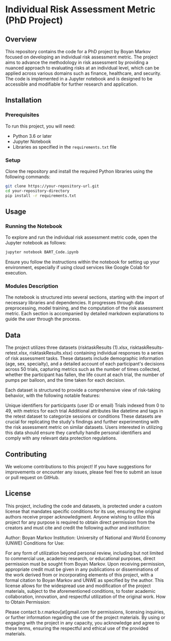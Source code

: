 # Individual Risk Assessment Metric (PhD Project)

## Overview
This repository contains the code for a PhD project by Boyan Markov focused on developing an individual risk assessment metric. The project aims to advance the methodology in risk assessment by providing a nuanced approach to evaluating risks at an individual level, which can be applied across various domains such as finance, healthcare, and security. The code is implemented in a Jupyter notebook and is designed to be accessible and modifiable for further research and application.

## Installation

### Prerequisites
To run this project, you will need:
- Python 3.6 or later
- Jupyter Notebook
- Libraries as specified in the `requirements.txt` file

### Setup
Clone the repository and install the required Python libraries using the following commands:
```bash
git clone https://your-repository-url.git
cd your-repository-directory
pip install -r requirements.txt
```

## Usage

### Running the Notebook
To explore and run the individual risk assessment metric code, open the Jupyter notebook as follows:
```bash
jupyter notebook BART_Code.ipynb
```
Ensure you follow the instructions within the notebook for setting up your environment, especially if using cloud services like Google Colab for execution.

### Modules Description
The notebook is structured into several sections, starting with the import of necessary libraries and dependencies. It progresses through data preprocessing, model training, and the computation of the risk assessment metric. Each section is accompanied by detailed markdown explanations to guide the user through the process.

## Data
The project utilizes three datasets (risktaskResults (1).xlsx, risktaskResults-retest.xlsx, risktaskResults.xlsx) containing individual responses to a series of risk assessment tasks. These datasets include demographic information (age, sex, specialty), and a detailed account of each participant's decisions across 50 trials, capturing metrics such as the number of times collected, whether the participant has fallen, the life count at each trial, the number of pumps per balloon, and the time taken for each decision.

Each dataset is structured to provide a comprehensive view of risk-taking behavior, with the following notable features:

Unique identifiers for participants (user ID or email)
Trials indexed from 0 to 49, with metrics for each trial
Additional attributes like datetime and tags in the retest dataset to categorize sessions or conditions
These datasets are crucial for replicating the study's findings and further experimenting with the risk assessment metric on similar datasets. Users interested in utilizing this data should ensure they carefully handle personal identifiers and comply with any relevant data protection regulations.

## Contributing
We welcome contributions to this project! If you have suggestions for improvements or encounter any issues, please feel free to submit an issue or pull request on GitHub.

## License
This project, including the code and datasets, is protected under a custom license that mandates specific conditions for its use, ensuring the original authors receive proper acknowledgment. Anyone wishing to utilize this project for any purpose is required to obtain direct permission from the creators and must cite and credit the following author and institution:

Author: Boyan Markov
Institution: University of National and World Economy (UNWE)
Conditions for Use:

For any form of utilization beyond personal review, including but not limited to commercial use, academic research, or educational purposes, direct permission must be sought from Boyan Markov.
Upon receiving permission, appropriate credit must be given in any publications or disseminations of the work derived from or incorporating elements of this project, with a formal citation to Boyan Markov and UNWE as specified by the author.
This license allows for the widespread use and modification of the project materials, subject to the aforementioned conditions, to foster academic collaboration, innovation, and respectful utilization of the original work.
How to Obtain Permission:

Please contact b.r.markov[at]gmail.com for permissions, licensing inquiries, or further information regarding the use of the project materials.
By using or engaging with the project in any capacity, you acknowledge and agree to these terms, ensuring the respectful and ethical use of the provided materials.



